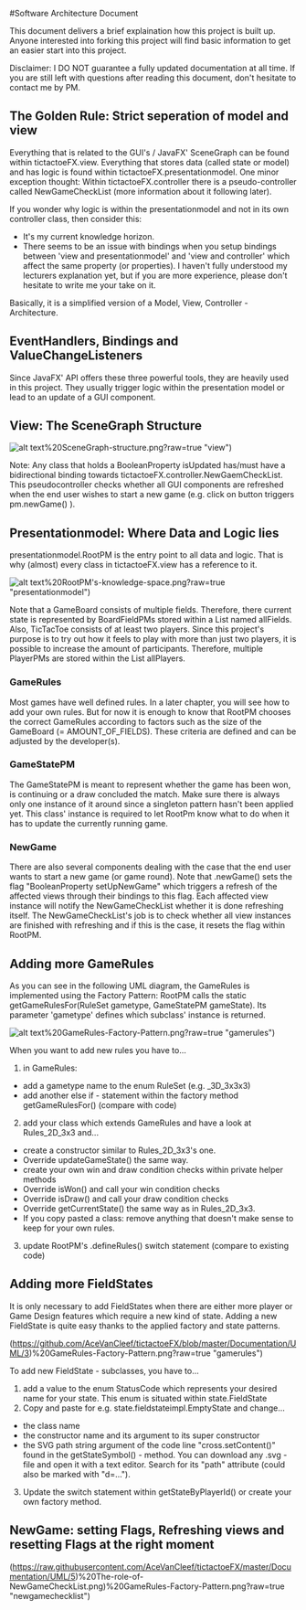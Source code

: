 #Software Architecture Document

This document delivers a brief explaination how this project is built up. Anyone interested into forking this project will find basic information to get an easier start into this project. 

Disclaimer: I DO NOT guarantee a fully updated documentation at all time. If you are still left with questions after reading this document, don't hesitate to contact me by PM.


## The Golden Rule: Strict seperation of model and view

Everything that is related to the GUI's / JavaFX' SceneGraph can be found within tictactoeFX.view.
Everything that stores data (called state or model) and has logic is found within tictactoeFX.presentationmodel. One minor exception thought: Within tictactoeFX.controller there is a pseudo-controller called NewGameCheckList (more information about it following later).

If you wonder why logic is within the presentationmodel and not in its own controller class, then consider this:
- It's my current knowledge horizon.
- There seems to be an issue with bindings when you setup bindings between 'view and presentationmodel' and 'view and controller' which affect the same property (or properties). I haven't fully understood my lecturers explanation yet, but if you are more experience, please don't hesitate to write me your take on it.
 
 
 Basically, it is a simplified version of a Model, View, Controller - Architecture.
 
 
 
## EventHandlers, Bindings and ValueChangeListeners
 
Since JavaFX' API offers these three powerful tools, they are heavily used in this project. They usually trigger logic within the presentation model or lead to an update of a GUI component. 



## View: The SceneGraph Structure

![alt text](https://github.com/AceVanCleef/tictactoeFX/blob/master/Documentation/UML/2)%20SceneGraph-structure.png?raw=true "view")

Note: Any class that holds a BooleanProperty isUpdated has/must have a bidirectional binding towards tictactoeFX.controller.NewGaemCheckList. This pseudocontroller checks whether all GUI components are refreshed when the end user wishes to start a new game (e.g. click on button triggers pm.newGame() ).



## Presentationmodel: Where Data and Logic lies

presentationmodel.RootPM is the entry point to all data and logic. That is why (almost) every class in tictactoeFX.view has a reference to it.

![alt text](https://github.com/AceVanCleef/tictactoeFX/blob/master/Documentation/UML/1)%20RootPM's-knowledge-space.png?raw=true "presentationmodel")

Note that a GameBoard consists of multiple fields. Therefore, there current state is represented by BoardFieldPMs stored within a List named allFields. Also, TicTacToe consists of at least two players. 
Since this project's purpose is to try out how it feels to play with more than just two players, it is possible to increase the amount of participants. Therefore, 
multiple PlayerPMs are stored within the List allPlayers.

### GameRules
Most games have well defined rules. In a later chapter, you will see how to add your own rules. But for now it is enough to know that RootPM chooses the correct GameRules according to factors such as the size 
of the GameBoard (= AMOUNT_OF_FIELDS). These criteria are defined and can be adjusted by the developer(s).

### GameStatePM
The GameStatePM is meant to represent whether the game has been won, is continuing or a draw concluded the match. Make sure there is always only one instance of it around since a singleton pattern hasn't been applied yet.
This class' instance is required to let RootPm know what to do when it has to update the currently running game.

### NewGame
There are also several components dealing with the case that the end user wants to start a new game (or game round). Note that 
.newGame() sets the flag "BooleanProperty setUpNewGame" which triggers a refresh of the affected views through their bindings to this flag. 
Each affected view instance will notify the NewGameCheckList whether it is done refreshing itself. The NewGameCheckList's job is to check whether 
all view instances are finished with refreshing and if this is the case, it resets the flag within RootPM.


## Adding more GameRules

As you can see in the following UML diagram, the GameRules  is implemented using the Factory Pattern: RootPM calls the static getGameRulesFor(RuleSet gametype, GameStatePM gameState).
Its parameter 'gametype' defines which subclass' instance is returned.

![alt text](https://github.com/AceVanCleef/tictactoeFX/blob/master/Documentation/UML/3)%20GameRules-Factory-Pattern.png?raw=true "gamerules")

When you want to add new rules you have to...  
 1) in GameRules: 
 - add a gametype name to the enum RuleSet (e.g. _3D_3x3x3)
 - add another else if - statement within the factory method getGameRulesFor() (compare with code)
 2) add your class which extends GameRules and have a look at Rules_2D_3x3 and...
 - create a constructor similar to Rules_2D_3x3's one.
 - Override updateGameState() the same way.
 - create your own win and draw condition checks within private helper methods
 - Override isWon() and call your win condition checks
 - Override isDraw() and call your draw condition checks
 - Override getCurrentState() the same way as in Rules_2D_3x3.
 - If you copy pasted a class: remove anything that doesn't make sense to keep for your own rules.
 3) update RootPM's .defineRules() switch statement (compare to existing code)
 

## Adding more FieldStates

It is only necessary to add FieldStates when there are either more player or Game Design features which require a new kind of state. 
Adding a new FieldState is quite easy thanks to the applied factory and state patterns.

(https://github.com/AceVanCleef/tictactoeFX/blob/master/Documentation/UML/3)%20GameRules-Factory-Pattern.png?raw=true "gamerules")


To add new FieldState - subclasses, you have to...
1) add a value to the enum StatusCode which represents your desired name for your state. This enum is situated within state.FieldState
2) Copy and paste for e.g. state.fieldstateimpl.EmptyState and change...
- the class name
- the constructor name and its argument to its super constructor
- the SVG path string argument of the code line "cross.setContent(<change here>)" found in the getStateSymbol() - method. You can download any .svg - file and open it with a text editor. Search for its "path" attribute (could also be marked with "d=...").
3) Update the switch statement within getStateByPlayerId() or create your own factory method.



## NewGame: setting Flags, Refreshing views and resetting Flags at the right moment

(https://raw.githubusercontent.com/AceVanCleef/tictactoeFX/master/Documentation/UML/5)%20The-role-of-NewGameCheckList.png)%20GameRules-Factory-Pattern.png?raw=true "newgamechecklist")

